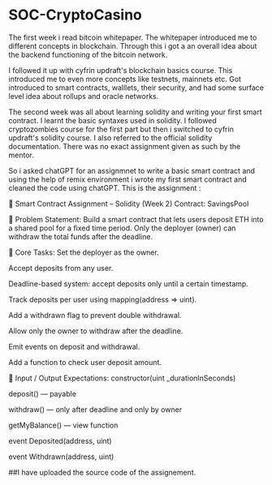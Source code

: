 # SOC-CryptoCasino
The first week i read bitcoin whitepaper. The whitepaper introduced me to different concepts in blockchain. Through this i got a an overall idea about the backend functioning of the bitcoin network. 

I followed it up with cyfrin updraft's blockchain basics course. This introduced me to even more concepts like testnets, mainnets etc. Got introduced to smart contracts, walllets, their security, and had some surface level idea about rollups and oracle networks. 

The second week was all about learning solidity and writing your first smart contract. I learnt the basic syntaxes used in solidity. I followed cryptozombies course for the first part but then i switched to cyfrin updraft's solidity course. I also referred to the official solidity documentation. There was no exact assignment given as such by the mentor. 

So i asked chatGPT for an assignmnet to write a basic smart contract and using the help of remix environment i wrote my first smart contract and cleaned the code using chatGPT. This is the  assignment : 

🧪 Smart Contract Assignment – Solidity (Week 2)
Contract: SavingsPool

📄 Problem Statement:
Build a smart contract that lets users deposit ETH into a shared pool for a fixed time period. Only the deployer (owner) can withdraw the total funds after the deadline.

🧱 Core Tasks:
Set the deployer as the owner.

Accept deposits from any user.

Deadline-based system: accept deposits only until a certain timestamp.

Track deposits per user using mapping(address => uint).

Add a withdrawn flag to prevent double withdrawal.

Allow only the owner to withdraw after the deadline.

Emit events on deposit and withdrawal.

Add a function to check user deposit amount.

🔧 Input / Output Expectations:
constructor(uint _durationInSeconds)

deposit() — payable

withdraw() — only after deadline and only by owner

getMyBalance() — view function

event Deposited(address, uint)

event Withdrawn(address, uint)

##I have uploaded the source code of the assignement.
